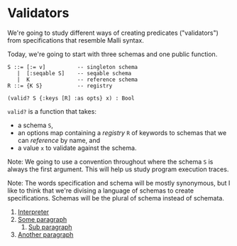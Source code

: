 # Validators

We're going to study different ways of creating predicates ("validators")
from specifications that resemble Malli syntax.

Today, we're going to start with three schemas and one public function.

```
S ::= [:= v]          -- singleton schema
   |  [:seqable S]    -- seqable schema
   |  K               -- reference schema
R ::= {K S}           -- registry

(valid? S {:keys [R] :as opts} x) : Bool
```

`valid?` is a function that takes:
- a schema `S`,
- an options map containing a _registry_ `R` of keywords to schemas
  that we can _reference_ by name, and
- a value `x` to validate against the schema.

Note: We going to use a convention throughout where the schema `S` is always the first
argument. This will help us study program execution traces.

Note: The words specification and schema will be mostly synonymous, but I like to think
that we're divising a language of schemas to create specifications.
Schemas will be the plural of schema instead of schemata.

1. [Interpreter](01-interpreter.md)
2. [Some paragraph](#paragraph1)
    1. [Sub paragraph](#subparagraph1)
3. [Another paragraph](#paragraph2)

